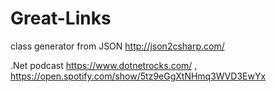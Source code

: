 # Great-Links

class generator from JSON http://json2csharp.com/ 

.Net podcast https://www.dotnetrocks.com/ , https://open.spotify.com/show/5tz9eGgXtNHmq3WVD3EwYx
